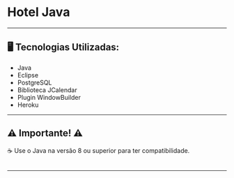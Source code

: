 # Hotel Java



---


## 🖥️ Tecnologias Utilizadas:

- Java
- Eclipse
- PostgreSQL
- Biblioteca JCalendar
- Plugin WindowBuilder </br>
- Heroku

---
## ⚠️ Importante! ⚠️

☕ Use o Java na versão 8 ou superior para ter compatibilidade. 
</br></br>

---


